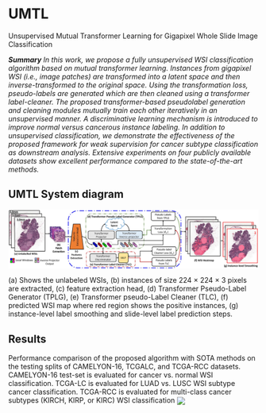 # UMTL

Unsupervised Mutual Transformer Learning for Gigapixel Whole Slide Image Classification

***Summary** In this work, we propose a fully unsupervised WSI classification algorithm based on mutual transformer learning. Instances from gigapixel WSI (i.e., image patches) are transformed into a latent space and then inverse-transformed to the original space. Using the transformation loss, pseudo-labels are generated which are then cleaned using a transformer label-cleaner. The proposed transformer-based pseudolabel generation and cleaning modules mutually train each other iteratively in an unsupervised manner. A discriminative learning mechanism is introduced to improve normal versus cancerous instance labeling. In addition to unsupervised classification, we demonstrate the effectiveness of the proposed framework for weak supervision for cancer subtype classification as downstream analysis. Extensive experiments on four publicly available datasets show excellent performance compared to the state-of-the-art methods.*

##  UMTL System diagram 
<img src="docs/MainDiagram.jpg" width="1000px" align="center" />

(a) Shows the unlabeled WSIs, (b) instances of size 224 × 224 × 3 pixels are extracted, (c) feature extraction head, (d) Transformer Pseudo-Label Generator (TPLG), (e) Transformer pseudo-Label Cleaner (TLC), (f) predicted WSI map where red region shows the positive instances, (g) instance-level label smoothing and slide-level label prediction steps.


## Results
Performance comparison of the proposed algorithm with SOTA methods on the testing splits of CAMELYON-16, TCGALC, and TCGA-RCC datasets. CAMELYON-16 test-set is evaluated for cancer vs. normal WSI classification. TCGA-LC is evaluated for LUAD vs. LUSC WSI subtype cancer classification. TCGA-RCC is evaluated for multi-class cancer subtypes (KIRCH, KIRP, or KIRC) WSI classification
<img src="docs/resultsCVPRTable.jpg" width="800px" align="center" />
